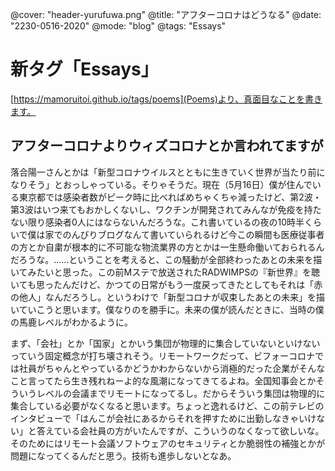 @cover: "header-yurufuwa.png"
@title: "アフターコロナはどうなる"
@date: "2230-0516-2020"
@mode: "blog"
@tags: "Essays"

# 新タグ「Essays」
[https://mamoruitoi.github.io/tags/poems](Poems)より、真面目なことを書きます。

## アフターコロナよりウィズコロナとか言われてますが
落合陽一さんとかは「新型コロナウイルスとともに生きていく世界が当たり前になりそう」とおっしゃっている。そりゃそうだ。現在（5月16日）僕が住んでいる東京都では感染者数がピーク時に比べればめちゃくちゃ減ったけど、第2波・第3波はいつ来てもおかしくないし、ワクチンが開発されてみんなが免疫を持たない限り感染者0人にはならないんだろうな。これ書いているの夜の10時半くらいで僕は家でのんびりブログなんて書いていられるけど今この瞬間も医療従事者の方とか自粛が根本的に不可能な物流業界の方とかは一生懸命働いておられるんだろうな。……ということを考えると、この騒動が全部終わったあとの未来を描いてみたいと思った。この前Mステで放送されたRADWIMPSの『新世界』を聴いても思ったんだけど、かつての日常がもう一度戻ってきたとしてもそれは「赤の他人」なんだろうし。というわけで「新型コロナが収束したあとの未来」を描いていこうと思います。僕なりのを勝手に。未来の僕が読んだときに、当時の僕の馬鹿レベルがわかるように。

まず、「会社」とか「国家」とかいう集団が物理的に集合していないといけないっていう固定概念が打ち壊されそう。リモートワークだって、ビフォーコロナでは社員がちゃんとやっているかどうかわからないから消極的だった企業がそんなこと言ってたら生き残れねーよ的な風潮になってきてるよね。全国知事会とかそういうレベルの会議までリモートになってるし。だからそういう集団は物理的に集合している必要がなくなると思います。ちょっと逸れるけど、この前テレビのインタビューで「はんこが会社にあるからそれを押すために出勤しなきゃいけない」と答えている会社員の方がいたんですが、こういうのなくなって欲しいな。そのためにはリモート会議ソフトウェアのセキュリティとか脆弱性の補強とかが問題になってくるんだと思う。技術も進歩しないとなあ。

